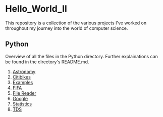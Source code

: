 # Hello_World_II

This repository is a collection of the various projects I've worked on throughout my journey into the world of computer science.

## Python
Overview of all the files in the Python directory. Further explainations can be found in the directory's README.md.

1. [Astronomy](Python/Astronomy)
2. [Citibikes](Python/Citibikes)
3. [Examples](Python/Examples)
4. [FIFA](Python/FIFA)
5. [File Reader](Python/FileReader)
6. [Google](Python/Google)
7. [Statistics](Python/Statistics)
8. [TDS](Python/TDS)
